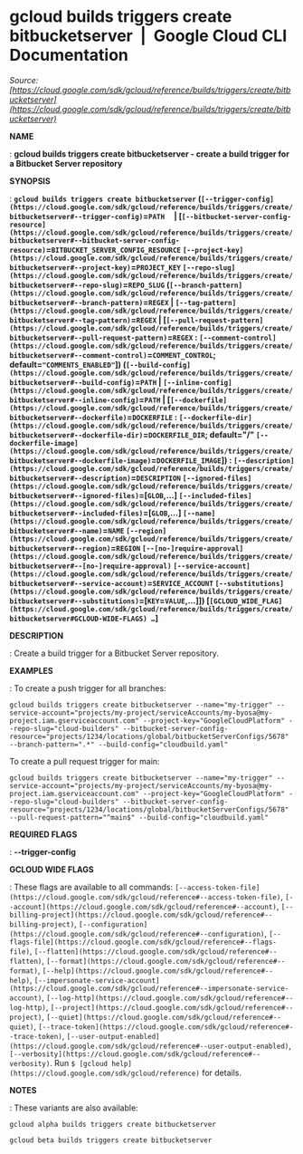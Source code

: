 # gcloud builds triggers create bitbucketserver  |  Google Cloud CLI Documentation

*Source: [https://cloud.google.com/sdk/gcloud/reference/builds/triggers/create/bitbucketserver](https://cloud.google.com/sdk/gcloud/reference/builds/triggers/create/bitbucketserver)*

**NAME**

: **gcloud builds triggers create bitbucketserver - create a build trigger for a Bitbucket Server repository**

**SYNOPSIS**

: **`gcloud builds triggers create bitbucketserver` (`[--trigger-config](https://cloud.google.com/sdk/gcloud/reference/builds/triggers/create/bitbucketserver#--trigger-config)`=`PATH`     | [`[--bitbucket-server-config-resource](https://cloud.google.com/sdk/gcloud/reference/builds/triggers/create/bitbucketserver#--bitbucket-server-config-resource)`=`BITBUCKET_SERVER_CONFIG_RESOURCE` `[--project-key](https://cloud.google.com/sdk/gcloud/reference/builds/triggers/create/bitbucketserver#--project-key)`=`PROJECT_KEY` `[--repo-slug](https://cloud.google.com/sdk/gcloud/reference/builds/triggers/create/bitbucketserver#--repo-slug)`=`REPO_SLUG` (`[--branch-pattern](https://cloud.google.com/sdk/gcloud/reference/builds/triggers/create/bitbucketserver#--branch-pattern)`=`REGEX` | `[--tag-pattern](https://cloud.google.com/sdk/gcloud/reference/builds/triggers/create/bitbucketserver#--tag-pattern)`=`REGEX` | [`[--pull-request-pattern](https://cloud.google.com/sdk/gcloud/reference/builds/triggers/create/bitbucketserver#--pull-request-pattern)`=`REGEX` : `[--comment-control](https://cloud.google.com/sdk/gcloud/reference/builds/triggers/create/bitbucketserver#--comment-control)`=`COMMENT_CONTROL`; default=`"COMMENTS_ENABLED"`]) (`[--build-config](https://cloud.google.com/sdk/gcloud/reference/builds/triggers/create/bitbucketserver#--build-config)`=`PATH` | `[--inline-config](https://cloud.google.com/sdk/gcloud/reference/builds/triggers/create/bitbucketserver#--inline-config)`=`PATH` | [`[--dockerfile](https://cloud.google.com/sdk/gcloud/reference/builds/triggers/create/bitbucketserver#--dockerfile)`=`DOCKERFILE` : `[--dockerfile-dir](https://cloud.google.com/sdk/gcloud/reference/builds/triggers/create/bitbucketserver#--dockerfile-dir)`=`DOCKERFILE_DIR`; default="/" `[--dockerfile-image](https://cloud.google.com/sdk/gcloud/reference/builds/triggers/create/bitbucketserver#--dockerfile-image)`=`DOCKERFILE_IMAGE`]) : `[--description](https://cloud.google.com/sdk/gcloud/reference/builds/triggers/create/bitbucketserver#--description)`=`DESCRIPTION` `[--ignored-files](https://cloud.google.com/sdk/gcloud/reference/builds/triggers/create/bitbucketserver#--ignored-files)`=[`GLOB`,…] `[--included-files](https://cloud.google.com/sdk/gcloud/reference/builds/triggers/create/bitbucketserver#--included-files)`=[`GLOB`,…] `[--name](https://cloud.google.com/sdk/gcloud/reference/builds/triggers/create/bitbucketserver#--name)`=`NAME` `[--region](https://cloud.google.com/sdk/gcloud/reference/builds/triggers/create/bitbucketserver#--region)`=`REGION` `[--[no-]require-approval](https://cloud.google.com/sdk/gcloud/reference/builds/triggers/create/bitbucketserver#--[no-]require-approval)` `[--service-account](https://cloud.google.com/sdk/gcloud/reference/builds/triggers/create/bitbucketserver#--service-account)`=`SERVICE_ACCOUNT` `[--substitutions](https://cloud.google.com/sdk/gcloud/reference/builds/triggers/create/bitbucketserver#--substitutions)`=[`KEY`=`VALUE`,…]]) [`[GCLOUD_WIDE_FLAG](https://cloud.google.com/sdk/gcloud/reference/builds/triggers/create/bitbucketserver#GCLOUD-WIDE-FLAGS) …`]**

**DESCRIPTION**

: Create a build trigger for a Bitbucket Server repository.

**EXAMPLES**

: To create a push trigger for all branches:

```
gcloud builds triggers create bitbucketserver --name="my-trigger" --service-account="projects/my-project/serviceAccounts/my-byosa@my-project.iam.gserviceaccount.com" --project-key="GoogleCloudPlatform" --repo-slug="cloud-builders" --bitbucket-server-config-resource="projects/1234/locations/global/bitbucketServerConfigs/5678" --branch-pattern=".*" --build-config="cloudbuild.yaml"
```

To create a pull request trigger for main:

```
gcloud builds triggers create bitbucketserver --name="my-trigger" --service-account="projects/my-project/serviceAccounts/my-byosa@my-project.iam.gserviceaccount.com" --project-key="GoogleCloudPlatform" --repo-slug="cloud-builders" --bitbucket-server-config-resource="projects/1234/locations/global/bitbucketServerConfigs/5678" --pull-request-pattern="^main$" --build-config="cloudbuild.yaml"
```

**REQUIRED FLAGS**

: **--trigger-config**

**GCLOUD WIDE FLAGS**

: These flags are available to all commands: `[--access-token-file](https://cloud.google.com/sdk/gcloud/reference#--access-token-file)`,
`[--account](https://cloud.google.com/sdk/gcloud/reference#--account)`, `[--billing-project](https://cloud.google.com/sdk/gcloud/reference#--billing-project)`,
`[--configuration](https://cloud.google.com/sdk/gcloud/reference#--configuration)`,
`[--flags-file](https://cloud.google.com/sdk/gcloud/reference#--flags-file)`,
`[--flatten](https://cloud.google.com/sdk/gcloud/reference#--flatten)`, `[--format](https://cloud.google.com/sdk/gcloud/reference#--format)`, `[--help](https://cloud.google.com/sdk/gcloud/reference#--help)`, `[--impersonate-service-account](https://cloud.google.com/sdk/gcloud/reference#--impersonate-service-account)`,
`[--log-http](https://cloud.google.com/sdk/gcloud/reference#--log-http)`,
`[--project](https://cloud.google.com/sdk/gcloud/reference#--project)`, `[--quiet](https://cloud.google.com/sdk/gcloud/reference#--quiet)`, `[--trace-token](https://cloud.google.com/sdk/gcloud/reference#--trace-token)`, `[--user-output-enabled](https://cloud.google.com/sdk/gcloud/reference#--user-output-enabled)`,
`[--verbosity](https://cloud.google.com/sdk/gcloud/reference#--verbosity)`.
Run `$ [gcloud help](https://cloud.google.com/sdk/gcloud/reference)` for details.

**NOTES**

: These variants are also available:

```
gcloud alpha builds triggers create bitbucketserver
```

```
gcloud beta builds triggers create bitbucketserver
```